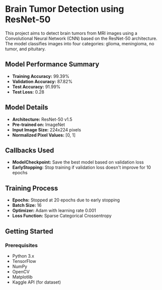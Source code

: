 # Brain Tumor Detection using ResNet-50

This project aims to detect brain tumors from MRI images using a Convolutional Neural Network (CNN) based on the ResNet-50 architecture. The model classifies images into four categories: glioma, meningioma, no tumor, and pituitary.

## Model Performance Summary

- **Training Accuracy:** 99.39%
- **Validation Accuracy:** 87.82%
- **Test Accuracy:** 91.99%
- **Test Loss:** 0.28

## Model Details

- **Architecture:** ResNet-50 v1.5
- **Pre-trained on:** ImageNet
- **Input Image Size:** 224x224 pixels
- **Normalized Pixel Values:** [0, 1]

## Callbacks Used

- **ModelCheckpoint:** Save the best model based on validation loss
- **EarlyStopping:** Stop training if validation loss doesn't improve for 10 epochs

## Training Process

- **Epochs:** Stopped at 20 epochs due to early stopping
- **Batch Size:** 16
- **Optimizer:** Adam with learning rate 0.001
- **Loss Function:** Sparse Categorical Crossentropy

## Getting Started

### Prerequisites

- Python 3.x
- TensorFlow
- NumPy
- OpenCV
- Matplotlib
- Kaggle API (for dataset)
